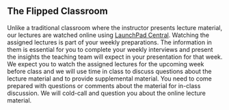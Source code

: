 ## The Flipped Classroom

Unlike a traditional classroom where the instructor presents lecture material, our lectures are watched online using [LaunchPad Central](../platform.md). Watching the assigned lectures is part of your weekly preparations. The information in them is essential for you to complete your weekly interviews and present the insights the teaching team will expect in your presentation for that week. We expect you to watch the assigned lectures for the upcoming week before class and we will use time in class to discuss questions about the lecture material and to provide supplemental material. You need to come prepared with questions or comments about the material for in-class discussion. We will cold-call and question you about the online lecture material.
